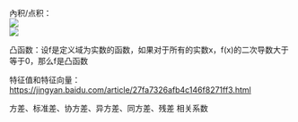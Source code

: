 內积/点积：  
![](https://i.imgur.com/vF1SHLp.png)   
![](https://i.imgur.com/dTt6YZl.png)  

凸函数：设f是定义域为实数的函数，如果对于所有的实数x，f(x)的二次导数大于等于0，那么f是凸函数  

特征值和特征向量：https://jingyan.baidu.com/article/27fa7326afb4c146f8271ff3.html  


方差、标准差、协方差、异方差、同方差、残差
相关系数  